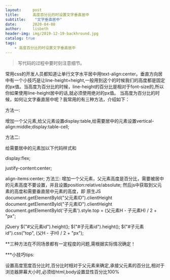 ```yaml
---
layout:     post
title:      高度百分比的时设置文字垂直居中
subtitle:    "文字垂直居中"
date:       2020-04-08
author:     lisbeth
header-img: img/2019-12-19-backhround.jpg
catalog: true
tags:
    - 高度百分比的时设置文字垂直居中
---
```


>写代码的过程中要时刻注意细节。


  常用css的开发人员都知道让单行文字水平居中用text-align:center。垂直方向居中有一个小技巧是让line-height=height,一般用到这个的时候我们的高度都是固定的px值。当高度为百分比的时候，line-height的百分比是相对于font-size的,所以你如果使用line-height居中的话,就必须使用绝对的px值。
  当高度为百分比的时候，如何让文字垂直居中呢？我常用的有三种方法，介绍如下：

方法一:

增加一个父元素,给父元素设置display:table,给需要居中的元素设置vertical-align:middle;display:table-cell;

方法二:

给需要居中的元素加以下代码样式和

display:flex;

justify-content:center;

align-items:center;
方法三: 增加一个父元素，父元素高度是百分比，需要被居中的元素高度不要设置，并且设置position:relative/absolute; 然后js中获取到父元素的高度和需要垂直居中元素的高度，即
原生JS
document.getElementById("父元素ID").clientHeight
document.getElementById("子元素ID").clientHeight
document.getElementById('子元素').style.top = (父元素H - 子元素H) / 2 + "px";

jQuery
$("#父元素id").height();
$("#子元素id").height();
$("#子元素id").css("top", (父H - 子H) / 2 + "px"); 

**三种方法在不同场景都有一定程度的问题,需根据实际情况确定！


 ***小技巧tips:

设置高度宽度百分比时,百分比时相对于父元素来确定,承接父元素的百分比,相对于浏览器屏幕大小时,必须给html,body设置显性百分比100%

